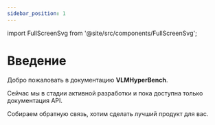 ```yaml
---
sidebar_position: 1
---
```


import FullScreenSvg from '@site/src/components/FullScreenSvg';

# Введение

Добро пожаловать в документацию **VLMHyperBench**.

Сейчас мы в стадии активной разработки и пока доступна только документация API.

Собираем обратную связь, хотим сделать лучший продукт для вас.
